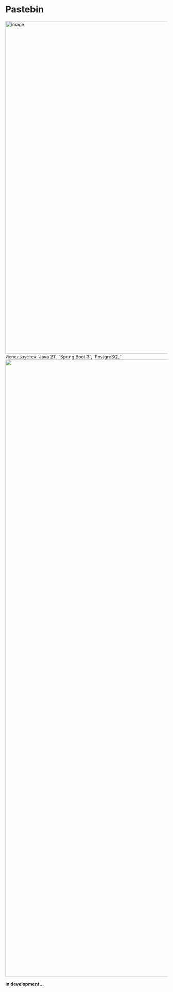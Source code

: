# Pastebin
<img width="1035" alt="image" src="https://github.com/laviprog/pastebin/assets/139861525/5243dd18-1b82-4999-997a-11c219207b4c">

<br>
Используется `Java 21`, `Spring Boot 3`, `PostgreSQL`
<img src="https://www.animatedimages.org/data/media/562/animated-line-image-0184.gif" width="1920" />

<b>in development...</b>


